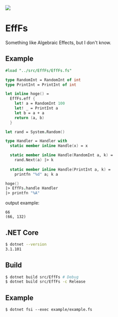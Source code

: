 [![](https://github.com/wraikny/EffFs/workflows/CI/badge.svg)](https://github.com/wraikny/EffFs/actions?workflow=CI)

# EffFs
Something like Algebraic Effects, but I don't know.

## Example
```fsharp
#load "../src/EffFs/EffFs.fs"

type RandomInt = RandomInt of int
type PrintInt = PrintInt of int

let inline hoge() =
  EffFs.eff {
    let! a = RandomInt 100
    let! _ = PrintInt a
    let b = a + a
    return (a, b)
  }

let rand = System.Random()

type Handler = Handler with
  static member inline Handle(x) = x

  static member inline Handle(RandomInt a, k) =
    rand.Next(a) |> k
  
  static member inline Handle(PrintInt a, k) =
    printfn "%d" a; k a

hoge()
|> EffFs.handle Handler
|> printfn "%A"
```

output example:
```
66
(66, 132)
```

## .NET Core
```sh
$ dotnet --version
3.1.101
```

## Build
```sh
$ dotnet build src/EffFs # Debug
$ dotnet build src/EffFs -c Release
```

## Example
```
$ dotnet fsi --exec example/example.fs
```
